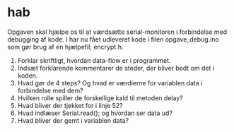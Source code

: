 # hab

Opgaven skal hjælpe os til at værdsætte serial-monitoren i forbindelse med debugging af kode. I har nu fået udleveret kode i filen opgave_debug.ino som gør brug af en hjælpefil; encrypt.h.

1) Forklar skriftligt, hvordan data-flow er i programmet.
2) Indsæt forklarende kommentarer de steder, der bliver bedt om det i koden.
3) Hvad gør de 4 steps? Og hvad er værdierne for variablen data i forbindelse med dem?
4) Hvilken rolle spiller de forskellige kald til metoden delay?
5) Hvad bliver der tjekket for i linje 52?
6) Hvad indlæser Serial.read(); og hvordan ser data ud?
7) Hvad bliver der gemt i variablen data?
